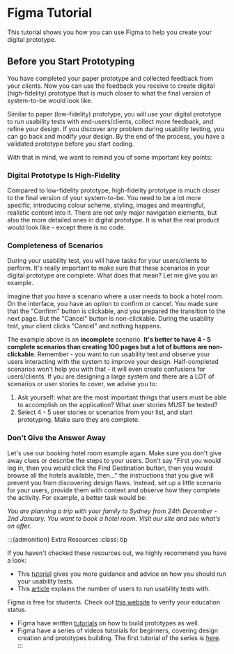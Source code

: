 # Figma Tutorial

This tutorial shows you how you can use Figma to help you create your digital prototype.

## Before you Start Prototyping

You have completed your paper prototype and collected feedback from your clients.  Now you can use the feedback you 
receive to create digital (high-fidelity) prototype that is much closer to what the final version of system-to-be
would look like. 

Similar to paper (low-fidelity) prototype, you will use your digital prototype to run usability tests with 
end-users/clients, collect more feedback, and refine your design. If you discover any problem during usability 
testing, you can go back and modify your design.  By the end of the process, you have a validated prototype 
before you start coding.

With that in mind, we want to remind you of some important key points:

### Digital Prototype Is High-Fidelity

Compared to low-fidelity prototype, high-fidelity prototype is much closer to the final version of your 
system-to-be. You need to be a lot more specific, introducing colour scheme, styling, images and meaningful, 
realistic content into it. There are not only major navigation elements, but also the more detailed ones in digital 
prototype. It is what the real product would look like - except there is no code. 

### Completeness of Scenarios

During your usability test, you will have tasks for your users/clients to perform. It's really important to make 
sure that these scenarios in your digital prototype are complete. What does that mean? Let me give you an example. 

Imagine that you have a scenario where a user needs to book a hotel room.  On the interface, you have an option to 
confirm or cancel. You made sure that the "Confirm" button is clickable, and you prepared the transition to the 
next page.  But the "Cancel" button is non-clickable. During the usability test, your client clicks "Cancel" 
and nothing happens.

The example above is an **incomplete** scenario. **It's better to have 4 - 5 complete scenarios than creating 100 
pages but a lot of buttons are non-clickable**.  Remember - you want to run usability test and observe your users 
interacting with the system to improve your design. Half-completed scenarios won't help you with that - it will even 
create confusions for users/clients. If you are designing a large system and there are a LOT of scenarios or user 
stories to cover, we advise you to:

1. Ask yourself: what are the most important things that users must be able to accomplish on the application? 
What user stories MUST be tested?
2. Select 4 - 5 user stories or scenarios from your list, and start prototyping. Make sure they are complete. 

### Don't Give the Answer Away

Let's use our booking hotel room example again. Make sure you don't give away clues or describe the steps to your 
users. Don't say "First you would log in, then you would click the Find Destination button, then you would browse 
all the hotels available, then..." the instructions that you give will prevent you from discovering design flaws. 
Instead, set up a little scenario for your users, provide them with context and observe how they complete the 
activity. For example, a better task would be: 

*You are planning a trip with your family to Sydney from 24th December - 2nd January. You want to book a hotel room. 
Visit our site and see what's on offer.*

:::{admonition} Extra Resources
:class: tip

If you haven't checked these resources out, we highly recommend you have a look:
- This [tutorial](https://www.nngroup.com/articles/task-scenarios-usability-testing/) gives you more guidance 
and advice on how you should run your usability tests.
- This [article](https://www.nngroup.com/articles/why-you-only-need-to-test-with-5-users/) explains the number 
of users to run usability tests with.

Figma is free for students. Check out [this website](https://www.figma.com/education/) to verify your education 
status.

- Figma have written [tutorials](https://help.figma.com/hc/en-us/sections/4403936156695-Build-prototypes) on how to build prototypes as well. 
- Figma have a series of videos tutorials for beginners, covering design creation and prototypes building. The first tutorial of the series is [here](https://www.youtube.com/watch?v=dXQ7IHkTiMM).
:::
